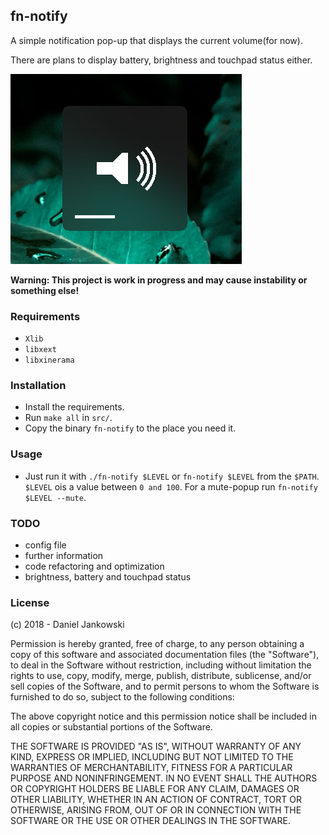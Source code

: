 fn-notify
----------------------

A simple notification pop-up that displays the current volume(for now).

There are plans to display battery, brightness and touchpad status either.


![Screenshot](/img/music.png)


**Warning: This project is work in progress and may cause instability or something else!**


### Requirements

- `Xlib`
- `libxext`
- `libxinerama`


### Installation

- Install the requirements.
- Run `make all` in `src/`.
- Copy the binary `fn-notify` to the place you need it.


### Usage

- Just run it with `./fn-notify $LEVEL` or `fn-notify $LEVEL` from the `$PATH`.
  `$LEVEL` ois a value between `0 and 100`. For a mute-popup run `fn-notify $LEVEL --mute`.


### TODO

- config file
- further information
- code refactoring and optimization
- brightness, battery and touchpad status


### License 

(c) 2018 - Daniel Jankowski

Permission is hereby granted, free of charge, to any person obtaining a copy of this software and associated documentation files (the "Software"), to deal in the Software without restriction, including without limitation the rights to use, copy, modify, merge, publish, distribute, sublicense, and/or sell copies of the Software, and to permit persons to whom the Software is furnished to do so, subject to the following conditions:

The above copyright notice and this permission notice shall be included in all copies or substantial portions of the Software.

THE SOFTWARE IS PROVIDED "AS IS", WITHOUT WARRANTY OF ANY KIND, EXPRESS OR IMPLIED, INCLUDING BUT NOT LIMITED TO THE WARRANTIES OF MERCHANTABILITY, FITNESS FOR A PARTICULAR PURPOSE AND NONINFRINGEMENT. IN NO EVENT SHALL THE AUTHORS OR COPYRIGHT HOLDERS BE LIABLE FOR ANY CLAIM, DAMAGES OR OTHER LIABILITY, WHETHER IN AN ACTION OF CONTRACT, TORT OR OTHERWISE, ARISING FROM, OUT OF OR IN CONNECTION WITH THE SOFTWARE OR THE USE OR OTHER DEALINGS IN THE SOFTWARE.
